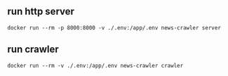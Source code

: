 ## run http server

```shell
docker run --rm -p 8000:8000 -v ./.env:/app/.env news-crawler server
```


## run crawler

```shell
docker run --rm -v ./.env:/app/.env news-crawler crawler
```